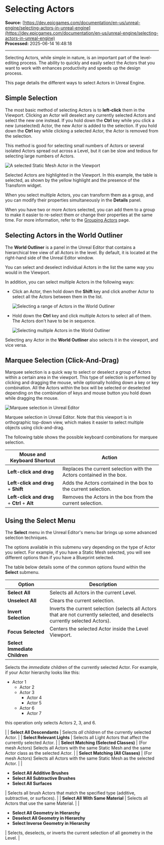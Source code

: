 # Selecting Actors

**Source:** [https://dev.epicgames.com/documentation/en-us/unreal-engine/selecting-actors-in-unreal-engine](https://dev.epicgames.com/documentation/en-us/unreal-engine/selecting-actors-in-unreal-engine)  
**Processed:** 2025-06-14 16:48:18

---

Selecting Actors, while simple in nature, is an important part of the level-editing process. The ability to quickly and easily select the Actors that you want to work with enhances productivity and speeds up the design process.

This page details the different ways to select Actors in Unreal Engine.

## Simple Selection

The most basic method of selecting Actors is to **left-click** them in the Viewport. Clicking an Actor will deselect any currently selected Actors and select the new one instead. If you hold down the **Ctrl** key while you click a new (unselected) Actor, the new Actor is added to the selection. If you hold down the **Ctrl** key while clicking a selected Actor, the Actor is removed from the selection.

This method is good for selecting small numbers of Actors or several isolated Actors spread out across a Level, but it can be slow and tedious for selecting large numbers of Actors.

![A selected Static Mesh Actor in the Viewport](https://d1iv7db44yhgxn.cloudfront.net/documentation/images/d7b37c18-de76-4cae-99d2-1133040feaf3/selected-actor.png)

Selected Actors are highlighted in the Viewport. In this example, the table is selected, as shown by the yellow highlight and the presence of the Transform widget.

When you select multiple Actors, you can transform them as a group, and you can modify their properties simultaneously in the **Details** panel.

When you have two or more Actors selected, you can add them to a group to make it easier to re-select them or change their properties at the same time. For more information, refer to the [Grouping Actors](/documentation/en-us/unreal-engine/grouping-actors-in-unreal-engine) page.

## Selecting Actors in the World Outliner

The **World Outliner** is a panel in the Unreal Editor that contains a hierarchical tree view of all Actors in the level. By default, it is located at the right-hand side of the Unreal Editor window.

You can select and deselect individual Actors in the list the same way you would in the Viewport.

In addition, you can select multiple Actors in the following ways:

-   Click an Actor, then hold down the **Shift** key and click another Actor to select all the Actors between them in the list.
    
    ![Selecting a range of Actors in the World Outliner](https://d1iv7db44yhgxn.cloudfront.net/documentation/images/2b8296f1-47c2-4a25-97a3-9ee1479e16bd/select-actors-shift.gif)
-   Hold down the **Ctrl** key and click multiple Actors to select all of them. The Actors don't have to be in sequence.
    
    ![Selecting multiple Actors in the World Outliner](https://d1iv7db44yhgxn.cloudfront.net/documentation/images/4d0cfcb1-9dd7-4cca-aba0-a06b9e67d9a2/select-actors-ctrl.gif)

Selecting any Actor in the **World Outliner** also selects it in the viewport, and vice versa.

## Marquee Selection (Click-And-Drag)

Marquee selection is a quick way to select or deselect a group of Actors within a certain area in the viewport. This type of selection is performed by clicking and dragging the mouse, while optionally holding down a key or key combination. All the Actors within the box will be selected or deselected depending on the combination of keys and mouse button you hold down while dragging the mouse.

![Marquee selection in Unreal Editor](https://d1iv7db44yhgxn.cloudfront.net/documentation/images/86b31a0c-4a94-432a-ba11-efe7f4c613c0/select-marquee.png)

Marquee selection in Unreal Editor. Note that this viewport is in orthographic top-down view, which makes it easier to select multiple objects using click-and-drag.

The following table shows the possible keyboard combinations for marquee selection.

| **Mouse and Keyboard Shortcut** | **Action** |
| --- | --- |
| **Left-click and drag** | Replaces the current selection with the Actors contained in the box. |
| **Left-click and drag** + **Shift** | Adds the Actors contained in the box to the current selection. |
| **Left-click and drag** + **Ctrl** + **Alt** | Removes the Actors in the box from the current selection. |

## Using the Select Menu

The **Select** menu in the Unreal Editor's menu bar brings up some advanced selection techniques.

The options available in this submenu vary depending on the type of Actor you select. For example, if you have a Static Mesh selected, you will see different options than if you have a Blueprint selected.

The table below details some of the common options found within the **Select** submenu.

| **Option** | **Description** |
| --- | --- |
| **Select All** | Selects all Actors in the current Level. |
| **Unselect All** | Clears the current selection. |
| **Invert Selection** | Inverts the current selection (selects all Actors that are not currently selected, and deselects currently selected Actors). |
| **Focus Selected** | Centers the selected Actor inside the Level Viewport. |
| **Select Immediate Children** | 
Selects the *immediate* children of the currently selected Actor. For example, if your Actor hierarchy looks like this:

-   Actor 1
    -   Actor 2
    -   Actor 3
        -   Actor 4
        -   Actor 5
    -   Actor 6
        -   Actor 7

this operation only selects Actors 2, 3, and 6.



 |
| **Select All Descendants** | Selects *all* children of the currently selected Actor. |
| **Select Relevant Lights** | Selects all Light Actors that affect the currently selected Actor. |
| **Select Matching (Selected Classes)** | (For mesh Actors) Selects all Actors with the same Static Mesh and the same Actor class as the selected Actor. |
| **Select Matching (All Classes)** | (For mesh Actors) Selects all Actors with the same Static Mesh as the selected Actor. |
| 

-   **Select All Additive Brushes**
-   **Select All Subtractive Brushes**
-   **Select All Surfaces**



 | Selects all brush Actors that match the specified type (additive, subtractive, or surfaces). |
| **Select All With Same Material** | Selects all Actors that use the same Material. |
| 

-   **Select All Geometry in Hierarchy**
-   **Deselect All Geometry in Hierarchy**
-   **Select Inverse Geometry in Hierarchy**



 | Selects, deselects, or inverts the current selection of all geometry in the Level. |